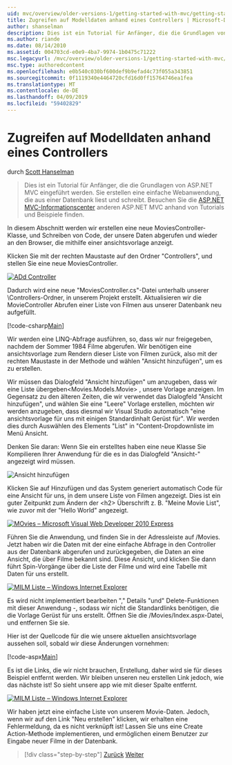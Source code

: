```yaml
---
uid: mvc/overview/older-versions-1/getting-started-with-mvc/getting-started-with-mvc-part5
title: Zugreifen auf Modelldaten anhand eines Controllers | Microsoft-Dokumentation
author: shanselman
description: Dies ist ein Tutorial für Anfänger, die die Grundlagen von ASP.NET MVC eingeführt werden. Erstellen Sie eine einfache Webanwendung, die aus einer Datenbank liest und schreibt.
ms.author: riande
ms.date: 08/14/2010
ms.assetid: 004703cd-e0e9-4ba7-9974-1b0475c71222
msc.legacyurl: /mvc/overview/older-versions-1/getting-started-with-mvc/getting-started-with-mvc-part5
msc.type: authoredcontent
ms.openlocfilehash: e0b540c030bf600def9b9efad4c73f055a343851
ms.sourcegitcommit: 0f1119340e4464720cfd16d0ff15764746ea1fea
ms.translationtype: MT
ms.contentlocale: de-DE
ms.lasthandoff: 04/09/2019
ms.locfileid: "59402829"
---
```

# <a name="accessing-your-models-data-from-a-controller"></a>Zugreifen auf Modelldaten anhand eines Controllers

durch [Scott Hanselman](https://github.com/shanselman)

> Dies ist ein Tutorial für Anfänger, die die Grundlagen von ASP.NET MVC eingeführt werden. Sie erstellen eine einfache Webanwendung, die aus einer Datenbank liest und schreibt. Besuchen Sie die [ASP.NET MVC-Informationscenter](../../../index.md) anderen ASP.NET MVC anhand von Tutorials und Beispiele finden.


In diesem Abschnitt werden wir erstellen eine neue MoviesController-Klasse, und Schreiben von Code, der unsere Daten abgerufen und wieder an den Browser, die mithilfe einer ansichtsvorlage anzeigt.

Klicken Sie mit der rechten Maustaste auf den Ordner "Controllers", und stellen Sie eine neue MoviesController.

[![ADd Controller](getting-started-with-mvc-part5/_static/image2.png)](getting-started-with-mvc-part5/_static/image1.png)

Dadurch wird eine neue "MoviesController.cs"-Datei unterhalb unserer \Controllers-Ordner, in unserem Projekt erstellt. Aktualisieren wir die MovieController Abrufen einer Liste von Filmen aus unserer Datenbank neu aufgefüllt.

[!code-csharp[Main](getting-started-with-mvc-part5/samples/sample1.cs)]

Wir werden eine LINQ-Abfrage ausführen, so, dass wir nur freigegeben, nachdem der Sommer 1984 Filme abgerufen. Wir benötigen eine ansichtsvorlage zum Rendern dieser Liste von Filmen zurück, also mit der rechten Maustaste in der Methode und wählen "Ansicht hinzufügen", um es zu erstellen.

Wir müssen das Dialogfeld "Ansicht hinzufügen" um anzugeben, dass wir eine Liste übergeben&lt;Movies.Models.Movie&gt; , unsere Vorlage anzeigen. Im Gegensatz zu den älteren Zeiten, die wir verwendet das Dialogfeld "Ansicht hinzufügen", und wählen Sie eine "Leere" Vorlage erstellen, möchten wir werden anzugeben, dass diesmal wir Visual Studio automatisch "eine ansichtsvorlage für uns mit einigen Standardinhalt Gerüst für". Wir werden dies durch Auswählen des Elements "List" in "Content-Dropdownliste im Menü Ansicht.

Denken Sie daran: Wenn Sie ein erstelltes haben eine neue Klasse Sie Kompilieren Ihrer Anwendung für die es in das Dialogfeld "Ansicht-" angezeigt wird müssen.

![Ansicht hinzufügen](getting-started-with-mvc-part5/_static/image3.png)

Klicken Sie auf Hinzufügen und das System generiert automatisch Code für eine Ansicht für uns, in dem unsere Liste von Filmen angezeigt. Dies ist ein guter Zeitpunkt zum Ändern der &lt;h2&gt; Überschrift z. B. "Meine Movie List", wie zuvor mit der "Hello World" angezeigt.

[![MOvies – Microsoft Visual Web Developer 2010 Express](getting-started-with-mvc-part5/_static/image5.png)](getting-started-with-mvc-part5/_static/image4.png)

Führen Sie die Anwendung, und finden Sie in der Adressleiste auf /Movies. Jetzt haben wir die Daten mit der eine einfache Abfrage in den Controller aus der Datenbank abgerufen und zurückgegeben, die Daten an eine Ansicht, die über Filme bekannt sind. Diese Ansicht, und klicken Sie dann führt Spin-Vorgänge über die Liste der Filme und wird eine Tabelle mit Daten für uns erstellt.

[![MILM Liste – Windows Internet Explorer](getting-started-with-mvc-part5/_static/image7.png)](getting-started-with-mvc-part5/_static/image6.png)

Es wird nicht implementiert bearbeiten "," Details "und" Delete-Funktionen mit dieser Anwendung -, sodass wir nicht die Standardlinks benötigen, die die Vorlage Gerüst für uns erstellt. Öffnen Sie die /Movies/Index.aspx-Datei, und entfernen Sie sie.

Hier ist der Quellcode für die wie unsere aktuellen ansichtsvorlage aussehen soll, sobald wir diese Änderungen vornehmen:

[!code-aspx[Main](getting-started-with-mvc-part5/samples/sample2.aspx)]

Es ist die Links, die wir nicht brauchen, Erstellung, daher wird sie für dieses Beispiel entfernt werden. Wir bleiben unseren neu erstellen Link jedoch, wie das nächste ist! So sieht unsere app wie mit dieser Spalte entfernt.

[![MILM Liste – Windows Internet Explorer](getting-started-with-mvc-part5/_static/image9.png)](getting-started-with-mvc-part5/_static/image8.png)

Wir haben jetzt eine einfache Liste von unserem Movie-Daten. Jedoch, wenn wir auf den Link "Neu erstellen" klicken, wir erhalten eine Fehlermeldung, da es nicht verknüpft ist! Lassen Sie uns eine Create Action-Methode implementieren, und ermöglichen einem Benutzer zur Eingabe neuer Filme in der Datenbank.

> [!div class="step-by-step"]
> [Zurück](getting-started-with-mvc-part4.md)
> [Weiter](getting-started-with-mvc-part6.md)
